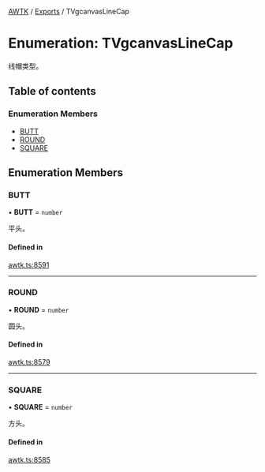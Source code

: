 [AWTK](../README.md) / [Exports](../modules.md) / TVgcanvasLineCap

# Enumeration: TVgcanvasLineCap

线帽类型。

## Table of contents

### Enumeration Members

- [BUTT](TVgcanvasLineCap.md#butt)
- [ROUND](TVgcanvasLineCap.md#round)
- [SQUARE](TVgcanvasLineCap.md#square)

## Enumeration Members

### BUTT

• **BUTT** = `number`

平头。

#### Defined in

[awtk.ts:8591](https://github.com/zlgopen/awtk-binding/blob/145cdd58/tools/code_gen/js/output/awtk.ts#L8591)

___

### ROUND

• **ROUND** = `number`

圆头。

#### Defined in

[awtk.ts:8579](https://github.com/zlgopen/awtk-binding/blob/145cdd58/tools/code_gen/js/output/awtk.ts#L8579)

___

### SQUARE

• **SQUARE** = `number`

方头。

#### Defined in

[awtk.ts:8585](https://github.com/zlgopen/awtk-binding/blob/145cdd58/tools/code_gen/js/output/awtk.ts#L8585)
